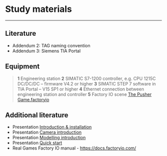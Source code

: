 # Study materials
_____________________________________
## Literature
*  Addendum 2: TAG naming convention
*  Addendum 3: Siemens TIA Portal

## Equipment
>   **1** Engineering station
>   **2** SIMATIC S7-1200 controller, e.g. CPU 1215C DC/DC/DC – firmware V4.2 or higher
>   **3** SIMATIC STEP 7 software in TIA Portal – V15 SP1 or higher
>   **4** Ethernet connection between engineering station and controller
>   **5** Factory IO scene [The Pusher Game.factoryio](./Ex03/Documents/The_Pusher_Game.factoryio)

## Additional literature
*  Presentation [Introduction & installation](../Ex03/Documents/00-factoryio-introduction-installation.pptx)
*  Presentation [Camera introduction](../Ex03/Documents/01-factoryio-introduction-camera.pptx)
*  Presentation [Modelling introduction](../Ex03/Documents/02-factoryio-introduction-modelling.pptx)
*  Presentation [Quick start](../Ex03/Documents/03-factoryio-quick-start.pptx)
*  Real Games Factory IO manual - https://docs.factoryio.com/

